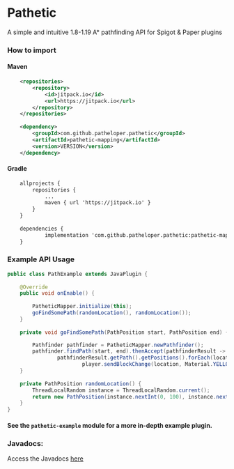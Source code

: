 # Pathetic

A simple and intuitive 1.8-1.19 A* pathfinding API for Spigot & Paper plugins 

### How to import

#### Maven
```xml
	<repositories>
		<repository>
		    <id>jitpack.io</id>
		    <url>https://jitpack.io</url>
		</repository>
	</repositories>
 
	<dependency>
	    <groupId>com.github.patheloper.pathetic</groupId>
	    <artifactId>pathetic-mapping</artifactId>
	    <version>VERSION</version>
	</dependency>
```

#### Gradle
```xml
	allprojects {
		repositories {
			...
			maven { url 'https://jitpack.io' }
		}
	}
    
	dependencies {
	        implementation 'com.github.patheloper.pathetic:pathetic-mapping:VERSION'
	}
```

### Example API Usage
```java
public class PathExample extends JavaPlugin {
    
    @Override
    public void onEnable() {
    
        PatheticMapper.initialize(this);
        goFindSomePath(randomLocation(), randomLocation());
    }
    
    private void goFindSomePath(PathPosition start, PathPosition end) {

        Pathfinder pathfinder = PatheticMapper.newPathfinder();
        pathfinder.findPath(start, end).thenAccept(pathfinderResult ->
                pathfinderResult.getPath().getPositions().forEach(location ->
                        player.sendBlockChange(location, Material.YELLOW_STAINED_GLASS.createBlockData())));
    }
    
    private PathPosition randomLocation() {
        ThreadLocalRandom instance = ThreadLocalRandom.current();
        return new PathPosition(instance.nextInt(0, 100), instance.nextInt(0, 100), instance.nextInt(0, 100));
    }
}
```

#### See the `pathetic-example` module for a more in-depth example plugin.

### Javadocs:
Access the Javadocs [here](https://patheticdocs.ollieee.xyz/)
